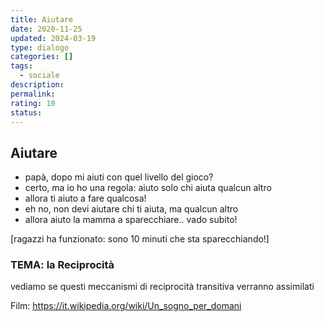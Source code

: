 ```yaml
---
title: Aiutare
date: 2020-11-25
updated: 2024-03-19
type: dialogo
categories: []
tags:
  - sociale
description: 
permalink: 
rating: 10
status:
---
```

## Aiutare

- papà, dopo mi aiuti con quel livello del gioco?
- certo, ma io ho una regola: aiuto solo chi aiuta qualcun altro
- allora ti aiuto a fare qualcosa!
- eh no, non devi aiutare chi ti aiuta, ma qualcun altro
- allora aiuto la mamma a sparecchiare.. vado subito!

[ragazzi ha funzionato: sono 10 minuti che sta sparecchiando!]

### TEMA: la Reciprocità

vediamo se questi meccanismi di reciprocità transitiva verranno assimilati

Film: https://it.wikipedia.org/wiki/Un_sogno_per_domani
